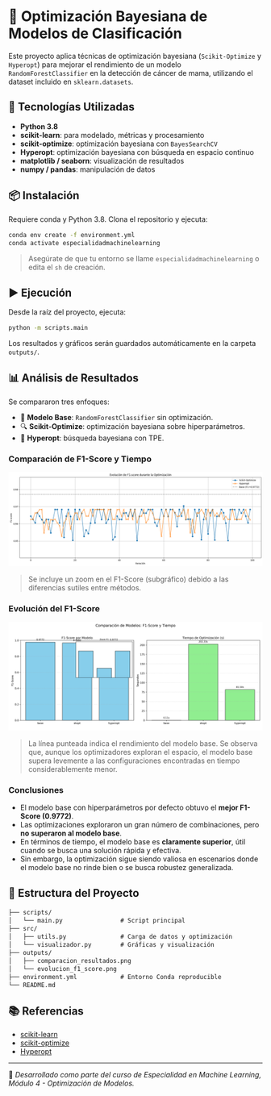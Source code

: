 # 🧠 Optimización Bayesiana de Modelos de Clasificación

Este proyecto aplica técnicas de optimización bayesiana (`Scikit-Optimize` y `Hyperopt`) para mejorar el rendimiento de un modelo `RandomForestClassifier` en la detección de cáncer de mama, utilizando el dataset incluido en `sklearn.datasets`.

## 🚀 Tecnologías Utilizadas

- **Python 3.8**
- **scikit-learn**: para modelado, métricas y procesamiento
- **scikit-optimize**: optimización bayesiana con `BayesSearchCV`
- **Hyperopt**: optimización bayesiana con búsqueda en espacio continuo
- **matplotlib / seaborn**: visualización de resultados
- **numpy / pandas**: manipulación de datos

## 📦 Instalación

Requiere conda y Python 3.8. Clona el repositorio y ejecuta:

```bash
conda env create -f environment.yml
conda activate especialidadmachinelearning
````

> Asegúrate de que tu entorno se llame `especialidadmachinelearning` o edita el `sh` de creación.

## ▶️ Ejecución

Desde la raíz del proyecto, ejecuta:

```bash
python -m scripts.main
```

Los resultados y gráficos serán guardados automáticamente en la carpeta `outputs/`.

## 📊 Análisis de Resultados

Se compararon tres enfoques:

* 🎯 **Modelo Base**: `RandomForestClassifier` sin optimización.
* 🔍 **Scikit-Optimize**: optimización bayesiana sobre hiperparámetros.
* 🔎 **Hyperopt**: búsqueda bayesiana con TPE.

### Comparación de F1-Score y Tiempo

![Comparación de F1 y Tiempo](outputs/comparacion_resultados.png)

> Se incluye un zoom en el F1-Score (subgráfico) debido a las diferencias sutiles entre métodos.

### Evolución del F1-Score

![Evolución F1](outputs/comparacion_modelos_f1_tiempo.png)

> La línea punteada indica el rendimiento del modelo base. Se observa que, aunque los optimizadores exploran el espacio, el modelo base supera levemente a las configuraciones encontradas en tiempo considerablemente menor.

### Conclusiones

* El modelo base con hiperparámetros por defecto obtuvo el **mejor F1-Score (0.9772)**.
* Las optimizaciones exploraron un gran número de combinaciones, pero **no superaron al modelo base**.
* En términos de tiempo, el modelo base es **claramente superior**, útil cuando se busca una solución rápida y efectiva.
* Sin embargo, la optimización sigue siendo valiosa en escenarios donde el modelo base no rinde bien o se busca robustez generalizada.

## 📁 Estructura del Proyecto

```
├── scripts/
│   └── main.py                # Script principal
├── src/
│   ├── utils.py               # Carga de datos y optimización
│   └── visualizador.py        # Gráficas y visualización
├── outputs/
│   ├── comparacion_resultados.png
│   └── evolucion_f1_score.png
├── environment.yml            # Entorno Conda reproducible
└── README.md
```

## 📚 Referencias

* [scikit-learn](https://scikit-learn.org/)
* [scikit-optimize](https://scikit-optimize.github.io/)
* [Hyperopt](http://hyperopt.github.io/hyperopt/)

---

🔬 *Desarrollado como parte del curso de Especialidad en Machine Learning, Módulo 4 - Optimización de Modelos.*

